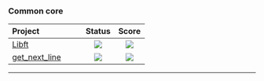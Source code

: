 ### Common core
 <div align="center">
 
 | Project                                                      |      Status       | Score |
 | :----------------------------------------------------------- | :----------: | :------------: |
 |[Libft](https://github.com/davidmonteiro03/42-Cursus/tree/main/RANK00/libft)                | <img src="https://img.shields.io/badge/done-sucess" /> | <img src="https://img.shields.io/badge/125%20%2F%20100%20%E2%98%85-success" />  |
 |[get_next_line](https://github.com/davidmonteiro03/42-Cursus/tree/main/RANK01/get_next_line)                | <img src="https://img.shields.io/badge/done-sucess" /> | <img src="https://img.shields.io/badge/100%20%2F%20100%20%E2%98%85-success" />  |
 
 ------
 </div>
